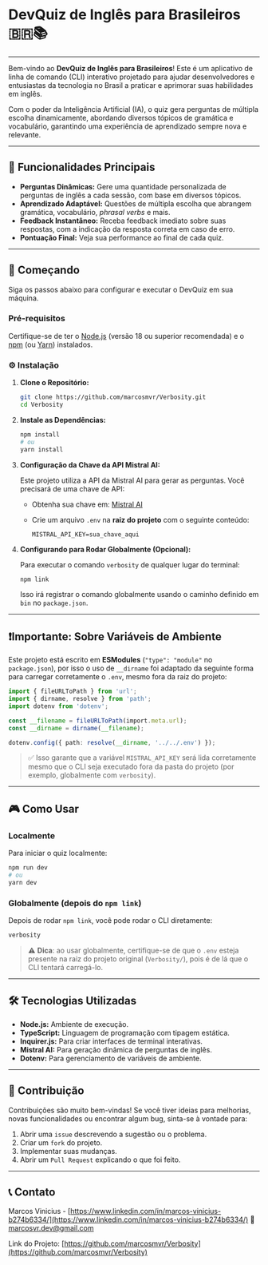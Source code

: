 # DevQuiz de Inglês para Brasileiros 🇧🇷📚

-----

Bem-vindo ao **DevQuiz de Inglês para Brasileiros**! Este é um aplicativo de linha de comando (CLI) interativo projetado para ajudar desenvolvedores e entusiastas da tecnologia no Brasil a praticar e aprimorar suas habilidades em inglês.

Com o poder da Inteligência Artificial (IA), o quiz gera perguntas de múltipla escolha dinamicamente, abordando diversos tópicos de gramática e vocabulário, garantindo uma experiência de aprendizado sempre nova e relevante.

-----

## 🌟 Funcionalidades Principais

- **Perguntas Dinâmicas:** Gere uma quantidade personalizada de perguntas de inglês a cada sessão, com base em diversos tópicos.
- **Aprendizado Adaptável:** Questões de múltipla escolha que abrangem gramática, vocabulário, _phrasal verbs_ e mais.
- **Feedback Instantâneo:** Receba feedback imediato sobre suas respostas, com a indicação da resposta correta em caso de erro.
- **Pontuação Final:** Veja sua performance ao final de cada quiz.

-----

## 🚀 Começando

Siga os passos abaixo para configurar e executar o DevQuiz em sua máquina.

### Pré-requisitos

Certifique-se de ter o [Node.js](https://nodejs.org/en/) (versão 18 ou superior recomendada) e o [npm](https://www.npmjs.com/) (ou [Yarn](https://yarnpkg.com/)) instalados.

### ⚙️ Instalação

1. **Clone o Repositório:**

    ```bash
    git clone https://github.com/marcosmvr/Verbosity.git
    cd Verbosity
    ```

2. **Instale as Dependências:**

    ```bash
    npm install
    # ou
    yarn install
    ```

3. **Configuração da Chave da API Mistral AI:**

    Este projeto utiliza a API da Mistral AI para gerar as perguntas. Você precisará de uma chave de API:

    - Obtenha sua chave em: [Mistral AI](https://console.mistral.ai/)
    - Crie um arquivo `.env` na **raiz do projeto** com o seguinte conteúdo:

      ```
      MISTRAL_API_KEY=sua_chave_aqui
      ```

4. **Configurando para Rodar Globalmente (Opcional):**

    Para executar o comando `verbosity` de qualquer lugar do terminal:

    ```bash
    npm link
    ```

    Isso irá registrar o comando globalmente usando o caminho definido em `bin` no `package.json`.

-----

## ❗Importante: Sobre Variáveis de Ambiente

Este projeto está escrito em **ESModules** (`"type": "module"` no `package.json`), por isso o uso de `__dirname` foi adaptado da seguinte forma para carregar corretamente o `.env`, mesmo fora da raiz do projeto:

```ts
import { fileURLToPath } from 'url';
import { dirname, resolve } from 'path';
import dotenv from 'dotenv';

const __filename = fileURLToPath(import.meta.url);
const __dirname = dirname(__filename);

dotenv.config({ path: resolve(__dirname, '../../.env') });
````

> ✅ Isso garante que a variável `MISTRAL_API_KEY` será lida corretamente mesmo que o CLI seja executado fora da pasta do projeto (por exemplo, globalmente com `verbosity`).

---

## 🎮 Como Usar

### Localmente

Para iniciar o quiz localmente:

```bash
npm run dev
# ou
yarn dev
```

### Globalmente (depois do `npm link`)

Depois de rodar `npm link`, você pode rodar o CLI diretamente:

```bash
verbosity
```

> ⚠️ **Dica**: ao usar globalmente, certifique-se de que o `.env` esteja presente na raiz do projeto original (`Verbosity/`), pois é de lá que o CLI tentará carregá-lo.

---

## 🛠️ Tecnologias Utilizadas

* **Node.js:** Ambiente de execução.
* **TypeScript:** Linguagem de programação com tipagem estática.
* **Inquirer.js:** Para criar interfaces de terminal interativas.
* **Mistral AI:** Para geração dinâmica de perguntas de inglês.
* **Dotenv:** Para gerenciamento de variáveis de ambiente.

---

## 🤝 Contribuição

Contribuições são muito bem-vindas! Se você tiver ideias para melhorias, novas funcionalidades ou encontrar algum bug, sinta-se à vontade para:

1. Abrir uma `issue` descrevendo a sugestão ou o problema.
2. Criar um `fork` do projeto.
3. Implementar suas mudanças.
4. Abrir um `Pull Request` explicando o que foi feito.

---

## 📞 Contato

Marcos Vinicius - [https://www.linkedin.com/in/marcos-vinicius-b274b6334/](https://www.linkedin.com/in/marcos-vinicius-b274b6334/)
📧 [marcosvr.dev@gmail.com](mailto:marcosvr.dev@gmail.com)

Link do Projeto: [https://github.com/marcosmvr/Verbosity](https://github.com/marcosmvr/Verbosity)

